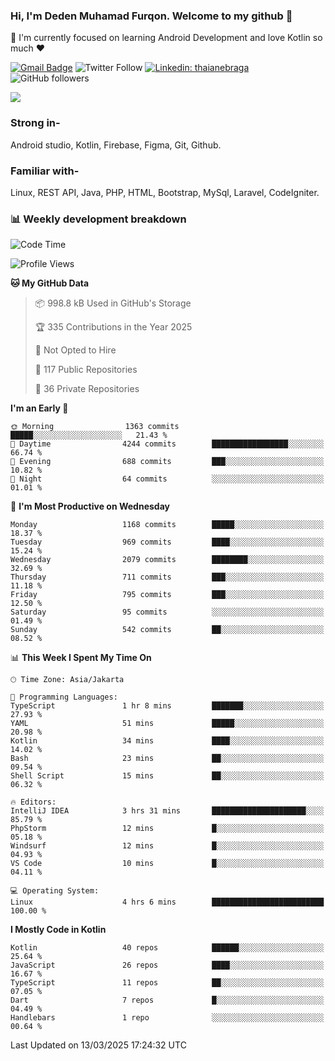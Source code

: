 ### Hi, I'm Deden Muhamad Furqon. Welcome to my github 👋

<!--
**furqoncreative/furqoncreative** is a ✨ _special_ ✨ repository because its `README.md` (this file) appears on your GitHub profile.

Here are some ideas to get you started:

- 🔭 I’m currently working on ...
- 👯 I’m looking to collaborate on ...
- 🤔 I’m looking for help with ...
- 💬 Ask me about ...
- 📫 How to reach me: ...
- 😄 Pronouns: ...
- ⚡ Fun fact: ...
-->

  🌱 I'm currently focused on learning Android Development and love Kotlin so much ❤ 

[![Gmail Badge](https://img.shields.io/badge/-furqoncreative24@gmail.com-c14438?style=flat-square&logo=Gmail&logoColor=white&link=mailto:furqoncreative24@gmail.com)](mailto:furqoncreative24@gmail.com)
![Twitter Follow](https://img.shields.io/twitter/follow/furqoncreative?label=Follow)
[![Linkedin: thaianebraga](https://img.shields.io/badge/-Deden_Muhamad_Furqon-blue?style=flat-square&logo=Linkedin&logoColor=white&link=https://www.linkedin.com/in/anmol-p-singh/)](https://www.linkedin.com/in/furqoncreative/)
![GitHub followers](https://img.shields.io/github/followers/furqoncreative?label=Follow&style=social)

<img src="https://github-readme-stats.sera5-dev.vercel.app/api?username=furqoncreative&hide=stars&show_icons=true&count_private=true&include_all_commits=true&title_color=#008080&icon_color=#008080&hide_border=true" width="">

### Strong in-

Android studio, Kotlin, Firebase, Figma, Git, Github.

### Familiar with-
Linux, REST API, Java, PHP, HTML, Bootstrap, MySql, Laravel, CodeIgniter.

### 📊 Weekly development breakdown

<!--START_SECTION:waka-->
![Code Time](http://img.shields.io/badge/Code%20Time-2%2C858%20hrs%2034%20mins-blue)

![Profile Views](http://img.shields.io/badge/Profile%20Views-0-blue)

**🐱 My GitHub Data** 

> 📦 998.8 kB Used in GitHub's Storage 
 > 
> 🏆 335 Contributions in the Year 2025
 > 
> 🚫 Not Opted to Hire
 > 
> 📜 117 Public Repositories 
 > 
> 🔑 36 Private Repositories 
 > 
**I'm an Early 🐤** 

```text
🌞 Morning                1363 commits        █████░░░░░░░░░░░░░░░░░░░░   21.43 % 
🌆 Daytime                4244 commits        █████████████████░░░░░░░░   66.74 % 
🌃 Evening                688 commits         ███░░░░░░░░░░░░░░░░░░░░░░   10.82 % 
🌙 Night                  64 commits          ░░░░░░░░░░░░░░░░░░░░░░░░░   01.01 % 
```
📅 **I'm Most Productive on Wednesday** 

```text
Monday                   1168 commits        █████░░░░░░░░░░░░░░░░░░░░   18.37 % 
Tuesday                  969 commits         ████░░░░░░░░░░░░░░░░░░░░░   15.24 % 
Wednesday                2079 commits        ████████░░░░░░░░░░░░░░░░░   32.69 % 
Thursday                 711 commits         ███░░░░░░░░░░░░░░░░░░░░░░   11.18 % 
Friday                   795 commits         ███░░░░░░░░░░░░░░░░░░░░░░   12.50 % 
Saturday                 95 commits          ░░░░░░░░░░░░░░░░░░░░░░░░░   01.49 % 
Sunday                   542 commits         ██░░░░░░░░░░░░░░░░░░░░░░░   08.52 % 
```


📊 **This Week I Spent My Time On** 

```text
🕑︎ Time Zone: Asia/Jakarta

💬 Programming Languages: 
TypeScript               1 hr 8 mins         ███████░░░░░░░░░░░░░░░░░░   27.93 % 
YAML                     51 mins             █████░░░░░░░░░░░░░░░░░░░░   20.98 % 
Kotlin                   34 mins             ████░░░░░░░░░░░░░░░░░░░░░   14.02 % 
Bash                     23 mins             ██░░░░░░░░░░░░░░░░░░░░░░░   09.54 % 
Shell Script             15 mins             ██░░░░░░░░░░░░░░░░░░░░░░░   06.32 % 

🔥 Editors: 
IntelliJ IDEA            3 hrs 31 mins       █████████████████████░░░░   85.79 % 
PhpStorm                 12 mins             █░░░░░░░░░░░░░░░░░░░░░░░░   05.18 % 
Windsurf                 12 mins             █░░░░░░░░░░░░░░░░░░░░░░░░   04.93 % 
VS Code                  10 mins             █░░░░░░░░░░░░░░░░░░░░░░░░   04.11 % 

💻 Operating System: 
Linux                    4 hrs 6 mins        █████████████████████████   100.00 % 
```

**I Mostly Code in Kotlin** 

```text
Kotlin                   40 repos            ██████░░░░░░░░░░░░░░░░░░░   25.64 % 
JavaScript               26 repos            ████░░░░░░░░░░░░░░░░░░░░░   16.67 % 
TypeScript               11 repos            ██░░░░░░░░░░░░░░░░░░░░░░░   07.05 % 
Dart                     7 repos             █░░░░░░░░░░░░░░░░░░░░░░░░   04.49 % 
Handlebars               1 repo              ░░░░░░░░░░░░░░░░░░░░░░░░░   00.64 % 
```




 Last Updated on 13/03/2025 17:24:32 UTC
<!--END_SECTION:waka-->
